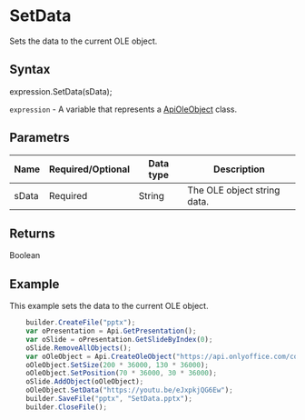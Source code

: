 # SetData

Sets the data to the current OLE object.

## Syntax

expression.SetData(sData);

`expression` - A variable that represents a [ApiOleObject](../ApiOleObject.md) class.

## Parametrs

| **Name** | **Required/Optional** | **Data type** | **Description** |
| ------------- | ------------- | ------------- | ------------- |
| sData | Required | String | The OLE object string data. |

## Returns

Boolean

## Example

This example sets the data to the current OLE object.

```javascript
	builder.CreateFile("pptx");
	var oPresentation = Api.GetPresentation();
	var oSlide = oPresentation.GetSlideByIndex(0);
	oSlide.RemoveAllObjects();
	var oOleObject = Api.CreateOleObject("https://api.onlyoffice.com/content/img/docbuilder/examples/ole-object-image.png", 130 * 36000, 90 * 36000, "https://youtu.be/SKGz4pmnpgY", "asc.{38E022EA-AD92-45FC-B22B-49DF39746DB4}");
	oOleObject.SetSize(200 * 36000, 130 * 36000);
	oOleObject.SetPosition(70 * 36000, 30 * 36000);
	oSlide.AddObject(oOleObject);
	oOleObject.SetData("https://youtu.be/eJxpkjQG6Ew");
	builder.SaveFile("pptx", "SetData.pptx");
	builder.CloseFile();
```